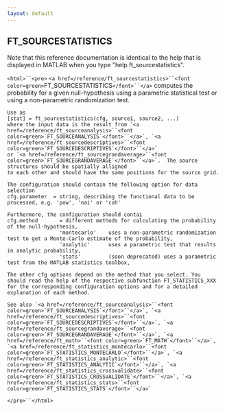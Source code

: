 ```yaml
---
layout: default
---
```


##  FT_SOURCESTATISTICS

Note that this reference documentation is identical to the help that is displayed in MATLAB when you type "help ft_sourcestatistics".

`<html>``<pre>`
    `<a href=/reference/ft_sourcestatistics>``<font color=green>`FT_SOURCESTATISTICS`</font>``</a>` computes the probability for a given null-hypothesis using
    a parametric statistical test or using a non-parametric randomization test.
 
    Use as
    [stat] = ft_sourcestatistics(cfg, source1, source2, ...)
    where the input data is the result from `<a href=/reference/ft_sourceanalysis>``<font color=green>`FT_SOURCEANALYSIS`</font>``</a>`, `<a href=/reference/ft_sourcedescriptives>``<font color=green>`FT_SOURCEDESCRIPTIVES`</font>``</a>`
    or `<a href=/reference/ft_sourcegrandaverage>``<font color=green>`FT_SOURCEGRANDAVERAGE`</font>``</a>`.  The source structures should be spatially alligned
    to each other and should have the same positions for the source grid.
 
    The configuration should contain the following option for data selection
    cfg.parameter  = string, describing the functional data to be processed, e.g. 'pow', 'nai' or 'coh'
 
    Furthermore, the configuration should contai
    cfg.method       = different methods for calculating the probability of the null-hypothesis,
                     'montecarlo'    uses a non-parametric randomization test to get a Monte-Carlo estimate of the probability,
                     'analytic'      uses a parametric test that results in analytic probability,
                     'stats'         (soon deprecated) uses a parametric test from the MATLAB statistics toolbox,
 
    The other cfg options depend on the method that you select. You
    should read the help of the respective subfunction FT_STATISTICS_XXX
    for the corresponding configuration options and for a detailed
    explanation of each method.
 
    See also `<a href=/reference/ft_sourceanalysis>``<font color=green>`FT_SOURCEANALYSIS`</font>``</a>`, `<a href=/reference/ft_sourcedescriptives>``<font color=green>`FT_SOURCEDESCRIPTIVES`</font>``</a>`, `<a href=/reference/ft_sourcegrandaverage>``<font color=green>`FT_SOURCEGRANDAVERAGE`</font>``</a>`, `<a href=/reference/ft_math>``<font color=green>`FT_MATH`</font>``</a>`,
    `<a href=/reference/ft_statistics_montecarlo>``<font color=green>`FT_STATISTICS_MONTECARLO`</font>``</a>`, `<a href=/reference/ft_statistics_analytic>``<font color=green>`FT_STATISTICS_ANALYTIC`</font>``</a>`, `<a href=/reference/ft_statistics_crossvalidate>``<font color=green>`FT_STATISTICS_CROSSVALIDATE`</font>``</a>`, `<a href=/reference/ft_statistics_stats>``<font color=green>`FT_STATISTICS_STATS`</font>``</a>`
`</pre>``</html>`

